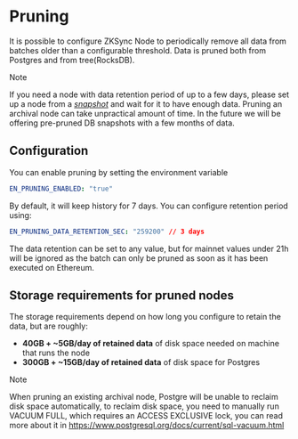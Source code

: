 # Pruning

It is possible to configure ZKSync Node to periodically remove all data from batches older than a configurable
threshold. Data is pruned both from Postgres and from tree(RocksDB). 

> [!NOTE]
>
> If you need a node with data retention period of up to a few days, please set up a node from a [*snapshot*](07_snapshots_recovery.md)
> and wait for it to have enough data. Pruning an archival node can take unpractical amount of time. In the
> future we will be offering pre-pruned DB snapshots with a few months of data.

## Configuration
You can enable pruning by setting the environment variable

``` yaml
EN_PRUNING_ENABLED: "true"
```

By default, it will keep history for 7 days. You can configure retention period using:

``` yaml
EN_PRUNING_DATA_RETENTION_SEC: "259200" // 3 days
```

The data retention can be set to any value, but for mainnet values under 21h will be ignored as the batch can only be
pruned as soon as it has
been executed on Ethereum.

## Storage requirements for pruned nodes

The storage requirements depend on how long you configure to retain the data, but are roughly:

+ **40GB + ~5GB/day of retained data** of disk space needed on machine that runs the node
+ **300GB + ~15GB/day of retained data** of disk space for Postgres

> [!NOTE]
>
> When pruning an existing archival node, Postgre will be unable to reclaim disk space automatically, to reclaim disk
> space, you need to manually run VACUUM FULL, which requires an ACCESS EXCLUSIVE lock, you can read more about it in
> https://www.postgresql.org/docs/current/sql-vacuum.html
